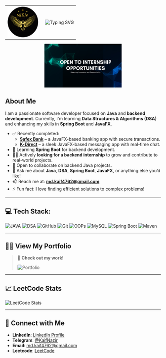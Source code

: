 <table align="center">
  <tr>
    <td>
      <img src="https://github.com/Kaif-Nazir/Kaif-Nazir/raw/main/logo.png" width="100">
    </td>
    <td style="vertical-align: middle; padding-left: 15px;">
      <img src="https://readme-typing-svg.demolab.com?font=Raleway&size=35&duration=2500&pause=650&color=00FFFF&center=true&vCenter=true&width=435&lines=Hi+Developers%2C++Welcome!;I'm+Mohammad+Kaif+Nazir;Backend+Dev+%7C+Java" alt="Typing SVG">
    </td>
  </tr>
</table>

<p align="center">
  <img src="https://github.com/Kaif-Nazir/Kaif-Nazir/raw/main/intern.png" width="250"/>
</p>

## About Me

I am a passionate software developer focused on **Java** and **backend development**. Currently, I'm learning **Data Structures & Algorithms (DSA)** and enhancing my skills in **Spring Boot** and **JavaFX**.

- ✅ Recently completed:
  - **[Safex Bank](https://github.com/Kaif-Nazir/SafexBank)** – a JavaFX-based banking app with secure transactions.
  - **[K-Direct](https://github.com/Kaif-Nazir/K-Direct)** – a sleek JavaFX-based messaging app with real-time chat.
- 🌱 Learning **Spring Boot** for backend development.
- 👨‍💻 Actively **looking for a backend internship** to grow and contribute to real-world projects.
- 👯 Open to collaborate on backend Java projects.
- 💬 Ask me about **Java**, **DSA**, **Spring Boot**, **JavaFX**, or anything else you’d like!
- 📫 Reach me at: **[md.kaif4762@gmail.com](mailto:md.kaif4762@gmail.com)**
- ⚡ Fun fact: I love finding efficient solutions to complex problems!

---

## 💻 Tech Stack:
![JAVA](https://img.shields.io/badge/JAVA-green?style=for-the-badge&logo=coffeescript&logoColor=white&labelColor=black)
![DSA](https://img.shields.io/badge/DSA-blue?style=for-the-badge&logo=codersrank&logoColor=black&labelColor=cyan)
![GitHub](https://img.shields.io/badge/github-%23121011.svg?style=for-the-badge&logo=github&logoColor=white) 
![Git](https://img.shields.io/badge/git-%23F05033.svg?style=for-the-badge&logo=git&logoColor=white)
![OOPs](https://img.shields.io/badge/OOPS-%231E90FF?style=for-the-badge&logo=opencollective&logoColor=black&labelColor=green)
![MySQL](https://img.shields.io/badge/mysql-4479A1.svg?style=for-the-badge&logo=mysql&logoColor=white) 
![Spring Boot](https://img.shields.io/badge/SpringBoot-%236DB33F.svg?style=for-the-badge&logo=springboot&logoColor=white) 
![Maven](https://img.shields.io/badge/MAVEN-%23B22222?style=for-the-badge&logo=apachemaven&logoColor=white&labelColor=%232c2c2c)


---
## 👨‍💻 View My Portfolio

> 📁 **Check out my work!**  
>  
> ![Portfolio](https://img.shields.io/badge/PORTFOLIO-%09%23BF00FF?style=for-the-badge&logo=ray&logoColor=white&labelColor=%232c2c2c&link=https%3A%2F%2Fmkaifnazir.netlify.app%2F)


---


## 📈 LeetCode Stats

![LeetCode Stats](https://leetcard.jacoblin.cool/KaifNazir?theme=dark&font=baloo&ext)

---

## 📣 Connect with Me


- **LinkedIn**: [LinkedIn Profile](https://www.linkedin.com/in/mohammad-kaif-nazir-30b823280/)  
- **Telegram**: [@KaifNazir](https://t.me/md_kaif_4762)  
- **Email**: [md.kaif4762@gmail.com](mailto:md.kaif4762@gmail.com)
- **Leetcode**: [LeetCode](https://leetcode.com/u/KaifNazir/)

